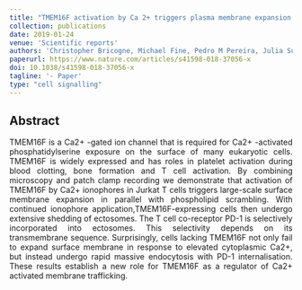```yaml
---
title: "TMEM16F activation by Ca 2+ triggers plasma membrane expansion and directs PD-1 trafficking"
collection: publications
date: 2019-01-24
venue: 'Scientific reports'
authors: 'Christopher Bricogne, Michael Fine, Pedro M Pereira, Julia Sung, Maha Tijani, Youxue Wang, Ricardo Henriques, Mary K Collins, Donald W Hilgemann'
paperurl: https://www.nature.com/articles/s41598-018-37056-x
doi: 10.1038/s41598-018-37056-x
tagline: '- Paper'
type: "cell signalling"
---
```


<h2> Abstract </h2>
<p align= "justify">
TMEM16F is a Ca2+ -gated ion channel that is required for Ca2+ -activated phosphatidylserine exposure on the surface of many eukaryotic cells. TMEM16F is widely expressed and has roles in platelet activation during blood clotting, bone formation and T cell activation. By combining microscopy and patch clamp recording we demonstrate that activation of TMEM16F by Ca2+ ionophores in Jurkat T cells triggers large-scale surface membrane expansion in parallel with phospholipid scrambling. With continued ionophore application,TMEM16F-expressing cells then undergo extensive shedding of ectosomes. The T cell co-receptor PD-1 is selectively incorporated into ectosomes. This selectivity depends on its transmembrane sequence. Surprisingly, cells lacking TMEM16F not only fail to expand surface membrane in response to elevated cytoplasmic Ca2+, but instead undergo rapid massive endocytosis with PD-1 internalisation. These results establish a new role for TMEM16F as a regulator of Ca2+ activated membrane trafficking.
